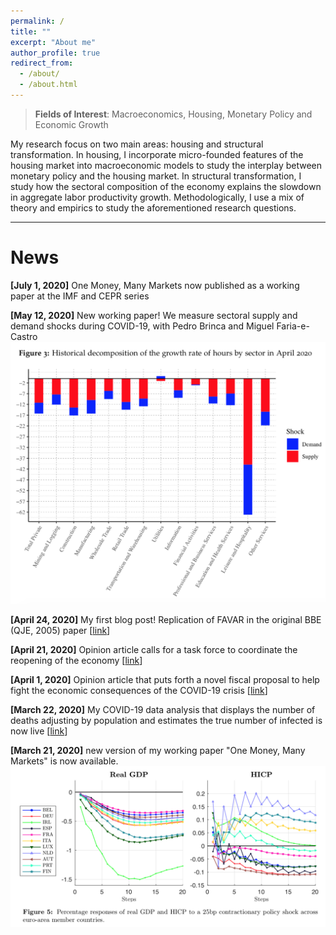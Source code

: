 ```yaml
---
permalink: /
title: ""
excerpt: "About me"
author_profile: true
redirect_from: 
  - /about/
  - /about.html
---
```


> **Fields of Interest**: Macroeconomics, Housing, Monetary Policy and Economic Growth


My research focus on two main areas: housing and structural transformation. In housing, I incorporate micro-founded features of the housing market into macroeconomic models to study the interplay between monetary policy and the housing market. In structural transformation, I study how the sectoral composition of the economy explains the slowdown in aggregate labor productivity growth. Methodologically, I use a mix of theory and empirics to study the aforementioned research questions. 

---

**News**
======

**[July 1, 2020]** One Money, Many Markets now published as a working paper at the IMF and CEPR series

**[May 12, 2020]** New working paper! We measure sectoral supply and demand shocks during COVID-19, with Pedro Brinca and Miguel Faria-e-Castro
![alt text](/images/BDF2020.png)

**[April 24, 2020]** My first blog post! Replication of FAVAR in the original BBE (QJE, 2005) paper [[link](http://jbduarte.com/blog/)]

**[April 21, 2020]** Opinion article calls for a task force to coordinate the reopening of the economy [[link](https://www.dinheirovivo.pt/opiniao/falhar-em-preparar-se-e-preparar-se-para-falhar/)]

**[April 1, 2020]** Opinion article that puts forth a novel fiscal proposal to help fight the economic consequences of the COVID-19 crisis [[link](https://expresso.pt/opiniao/2020-04-01-Protecao-imediata-para-TODOS-mais-barata-que-ajuda-a-Banca)]

**[March 22, 2020]** My COVID-19 data analysis that displays the number of deaths adjusting by population and estimates the true number of infected is now live [[link](https://covid19dashboards.com)]

**[March 21, 2020]** new version of my working paper "One Money, Many Markets" is now available.
![alt text](/images/onemoney_news.png)




